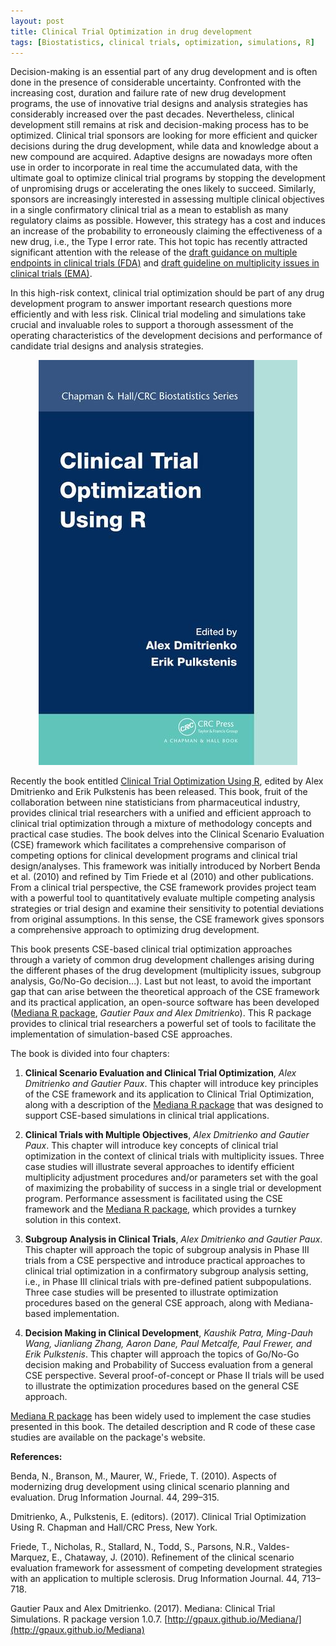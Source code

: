 ```yaml
---
layout: post
title: Clinical Trial Optimization in drug development
tags: [Biostatistics, clinical trials, optimization, simulations, R]
---
```



Decision-making is an essential part of any drug development and is often done in the presence of considerable uncertainty. Confronted with the increasing cost, duration and failure rate of new drug development programs, the use of innovative trial designs and analysis strategies has considerably increased over the past decades. Nevertheless, clinical development still remains at risk and decision-making process has to be optimized. Clinical trial sponsors are looking for more efficient and quicker decisions during the drug development, while data and knowledge about a new compound are acquired. Adaptive designs are nowadays more often use in order to incorporate in real time the accumulated data, with the ultimate goal to optimize clinical trial programs by stopping the development of unpromising drugs or accelerating the ones likely to succeed. Similarly, sponsors are increasingly interested in assessing multiple clinical objectives in a single confirmatory clinical trial as a mean to establish as many regulatory claims as possible. However, this strategy has a cost and induces an increase of the probability to erroneously claiming the effectiveness of a new drug, i.e., the Type I error rate. This hot topic has recently attracted significant attention with the release of the [draft guidance on multiple endpoints in clinical trials (FDA)](https://www.fda.gov/downloads/Drugs/GuidanceComplianceRegulatoryInformation/Guidances/UCM536750.pdf) and [draft guideline on multiplicity issues in clinical trials (EMA)](http://www.ema.europa.eu/docs/en_GB/document_library/Scientific_guideline/2017/03/WC500224998.pdf).

In this high-risk context, clinical trial optimization should be part of any drug development program to answer important research questions more efficiently and with less risk. Clinical trial modeling and simulations take crucial and invaluable roles to support a thorough assessment of the operating characteristics of the development decisions and performance of candidate trial designs and analysis strategies.

<center>
  <div class="col-md-6">
    <a href="https://www.crcpress.com/Clinical-Trial-Optimization-using-R/Dmitrienko/p/book/9781498735070" class="img-responsive">
      <img src="assets/img/book.jpg" class="img-responsive"/>
    </a>
  </div>
</center>


Recently the book entitled [Clinical Trial Optimization Using R](https://www.crcpress.com/Clinical-Trial-Optimization-using-R/Dmitrienko/p/book/9781498735070), edited by Alex Dmitrienko and Erik Pulkstenis has been released. This book, fruit of the collaboration between nine statisticians from pharmaceutical industry, provides clinical trial researchers with a unified and efficient approach to clinical trial optimization through a mixture of methodology concepts and practical case studies. The book delves into the Clinical Scenario Evaluation (CSE) framework which facilitates a comprehensive comparison of competing options for clinical development programs and clinical trial design/analyses. This framework was initially introduced by Norbert Benda et al. (2010) and refined by Tim Friede et al (2010) and other publications. From a clinical trial perspective, the CSE framework provides project team with a powerful tool to quantitatively evaluate multiple competing analysis strategies or trial design and examine their sensitivity to potential deviations from original assumptions. In this sense, the CSE framework gives sponsors a comprehensive approach to optimizing drug development. 

This book presents CSE-based clinical trial optimization approaches through a variety of common drug development challenges arising during the different phases of the drug development (multiplicity issues, subgroup analysis, Go/No-Go decision...). Last but not least, to avoid the important gap that can arise between the theoretical approach of the CSE framework and its practical application, an open-source software has been developed ([Mediana R package](http://gpaux.github.io/Mediana), *Gautier Paux and Alex Dmitrienko*). This R package provides to clinical trial researchers a powerful set of tools to facilitate the implementation of simulation-based CSE approaches.

The book is divided into four chapters:

1.  **Clinical Scenario Evaluation and Clinical Trial Optimization**, *Alex Dmitrienko and Gautier Paux*. This chapter will introduce key principles of the CSE framework and its application to Clinical Trial Optimization, along with a description of the [Mediana R package](http://gpaux.github.io/Mediana) that was designed to support CSE-based simulations in clinical trial applications.

2.  **Clinical Trials with Multiple Objectives**, *Alex Dmitrienko and Gautier Paux*. This chapter will introduce key concepts of clinical trial optimization in the context of clinical trials with multiplicity issues. Three case studies will illustrate several approaches to identify efficient multiplicity adjustment procedures and/or parameters set with the goal of maximizing the probability of success in a single trial or development program. Performance assessment is facilitated using the CSE framework and the [Mediana R package](http://gpaux.github.io/Mediana), which provides a turnkey solution in this context.

3.  **Subgroup Analysis in Clinical Trials**, *Alex Dmitrienko and Gautier Paux*. This chapter will approach the topic of subgroup analysis in Phase III trials from a CSE perspective and introduce practical approaches to clinical trial optimization in a confirmatory subgroup analysis setting, i.e., in Phase III clinical trials with pre-defined patient subpopulations. Three case studies will be presented to illustrate optimization procedures based on the general CSE approach, along with Mediana-based implementation.

4.  **Decision Making in Clinical Development**, *Kaushik Patra, Ming-Dauh Wang, Jianliang Zhang, Aaron Dane, Paul Metcalfe, Paul Frewer, and Erik Pulkstenis*. This chapter will approach the topics of Go/No-Go decision making and Probability of Success evaluation from a general CSE perspective. Several proof-of-concept or Phase II trials will be used to illustrate the optimization procedures based on the general CSE approach.

[Mediana R package](http://gpaux.github.io/Mediana) has been widely used to implement the case studies presented in this book. The detailed description and R code of these case studies are available on the package's website.

**References:**

Benda, N., Branson, M., Maurer, W., Friede, T. (2010). Aspects of modernizing drug development using clinical scenario planning and evaluation. Drug Information Journal. 44, 299–315.

Dmitrienko, A., Pulkstenis, E. (editors). (2017). Clinical Trial Optimization Using R. Chapman and Hall/CRC Press, New York.

Friede, T., Nicholas, R., Stallard, N., Todd, S., Parsons, N.R., Valdes-Marquez, E., Chataway, J. (2010). Refinement of the clinical scenario evaluation framework for assessment of competing development strategies with an application to multiple sclerosis. Drug Information Journal. 44, 713–718.

Gautier Paux and Alex Dmitrienko. (2017). Mediana: Clinical Trial Simulations. R package version 1.0.7. [http://gpaux.github.io/Mediana/](http://gpaux.github.io/Mediana)

